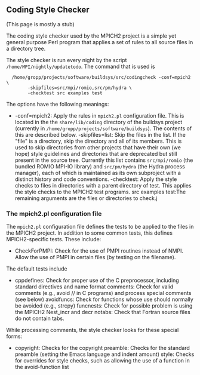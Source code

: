 ## Coding Style Checker

(This page is mostly a stub)

The coding style checker used by the MPICH2 project is a simple yet
general purpose Perl program that applies a set of rules to all source
files in a directory tree.

The style checker is run every night by the script
`/home/MPI/nightly/updatetodo`. The command that is used is

```
  /home/gropp/projects/software/buildsys/src/codingcheck -conf=mpich2 \
        -skipfiles=src/mpi/romio,src/pm/hydra \
        -checktest src examples test
```

The options have the following meanings:

  - \-conf=mpich2: Apply the rules in `mpich2.pl` configuration file.
    This is located in the the `share/lib/coding` directory of the
    buildsys project (currently in
    `/home/gropp/projects/software/buildsys`). The contents of this are
    described below.
    \-skipfiles=list: Skip the files in the list. If the "file" is a
    directory, skip the directory and all of its members. This is used
    to skip directories from other projects that have their own (we
    hope) style guidelines and directories that are deprecated but still
    present in the source tree. Currently this list contains
    `src/mpi/romio` (the bundled ROMIO MPI-IO library) and
    `src/pm/hydra` (the Hydra process manager), each of which is
    maintained as its own subproject with a distinct history and code
    conventions.
    \-checktest: Apply the style checks to files in directories with a
    parent directory of test. This applies the style checks to the
    MPICH2 test programs.
    src examples test:The remaining arguments are the files or
    directories to check.j

### The mpich2.pl configuration file

The `mpich2.pl` configuration file defines the tests to be applied to
the files in the MPICH2 project. In addition to some common tests, this
defines MPICH2-specific tests. These include:

  -
    CheckForPMPI: Check for the use of PMPI routines instead of NMPI.
    Allow the use of PMPI in certain files (by testing on the filename).

The default tests include

  - cppdefines: Check for proper use of the C preprocessor, including
    standard directives and name format
    comments: Check for valid comments (e.g., avoid // in C programs)
    and process special comments (see below)
    avoidfuncs: Check for functions whose use should normally be avoided
    (e.g., strcpy)
    funcnests: Check for possible problem is using the MPICH2 Nest_incr
    and decr
    notabs: Check that Fortran source files do not contain tabs.

While processing comments, the style checker looks for these special
forms:

  - copyright: Checks for the copyright
    preamble: Checks for the standard preamble (setting the Emacs
    language and indent amount)
    style: Checks for overrides for style checks, such as allowing the
    use of a function in the avoid-function list